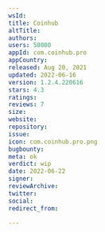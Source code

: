 ```yaml
---
wsId: 
title: Coinhub
altTitle: 
authors: 
users: 50000
appId: com.coinhub.pro
appCountry: 
released: Aug 20, 2021
updated: 2022-06-16
version: 1.2.4.220616
stars: 4.3
ratings: 
reviews: 7
size: 
website: 
repository: 
issue: 
icon: com.coinhub.pro.png
bugbounty: 
meta: ok
verdict: wip
date: 2022-06-22
signer: 
reviewArchive: 
twitter: 
social: 
redirect_from: 

---
```


